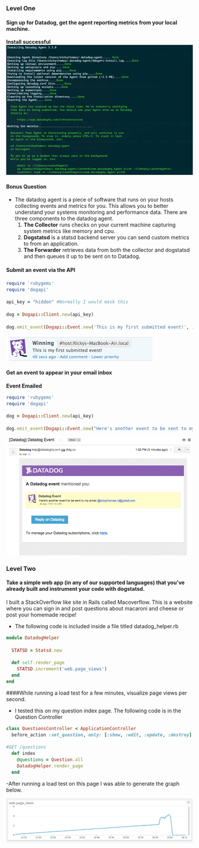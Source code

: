 ### Level One

#### Sign up for Datadog, get the agent reporting metrics from your local machine.
**Install successful**
![Lvl 1 Q1 Screenshot](images/installagent.png)

#### Bonus Question
- The datadog agent is a piece of software that runs on your hosts collecting events and metrics for you. This allows you to better understand your systems monitoring and performance data. There are three components to the datadog agent.
  1. **The Collector** runs checks on your current machine capturing system metrics like memory and cpu.
  2. **Dogstatsd** is a statsd backend server you can send custom metrics to from an application.
  3. **The Forwarder** retrieves data from both the collector and dogstatsd and then queues it up to be sent on to Datadog.

#### Submit an event via the API

``` ruby
require 'rubygems'
require 'dogapi'

api_key = "hidden" #Normally I would mask this

dog = Dogapi::Client.new(api_key)

dog.emit_event(Dogapi::Event.new('This is my first submitted event!', :msg_title => 'Winning'))
```
![First Event Submission](images/firstsubmit.png)

#### Get an event to appear in your email inbox

**Event Emailed**

``` ruby
require 'rubygems'
require 'dogapi'

dog = Dogapi::Client.new(api_key)

dog.emit_event(Dogapi::Event.new("Here's another event to be sent to my email @rickythomas.rt@gmail.com", :msg_title => 'Datadog Event', :priority => 'normal', :alert_type=> 'success'))
```

![Emailed Event](images/emailevent.png)

### Level Two

#### Take a simple web app (in any of our supported languages) that you've already built and instrument your code with dogstatsd.

I built a StackOverflow like site in Rails called Macoverflow. This is a website where you can sign in and post questions about macaroni and cheese or post your homemade recipe!

- The following code is included inside a file titled datadog_helper.rb

``` ruby
module DatadogHelper

  STATSD = Statsd.new

  def self.render_page
    STATSD.increment('web.page_views')
  end
end
```

####While running a load test for a few minutes, visualize page views per second.

- I tested this on my question index page. The following code is in the Question Controller

``` ruby
class QuestionsController < ApplicationController
  before_action :set_question, only: [:show, :edit, :update, :destroy]

#GET /questions
  def index
    @questions = Question.all
    DatadogHelper.render_page
  end
```

-After running a load test on this page I was able to generate the graph below.

![Page View Load Test](images/pageviewsgraph.png)